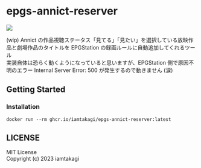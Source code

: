 # epgs-annict-reserver
![](https://img.shields.io/badge/code%20quality-needs%20refactoring-critical)

(wip) Annict の作品視聴ステータス「見てる」「見たい」を選択している放映作品と劇場作品のタイトルを EPGStation の録画ルールに自動追加してくれるツール\
実装自体は恐らく動くようになっていると思いますが、EPGStation 側で原因不明のエラー Internal Server Error: 500 が発生するので動きません (涙)

## Getting Started

### Installation
```
docker run --rm ghcr.io/iamtakagi/epgs-annict-reserver:latest
```

## LICENSE
MIT License\
Copyright (c) 2023 iamtakagi